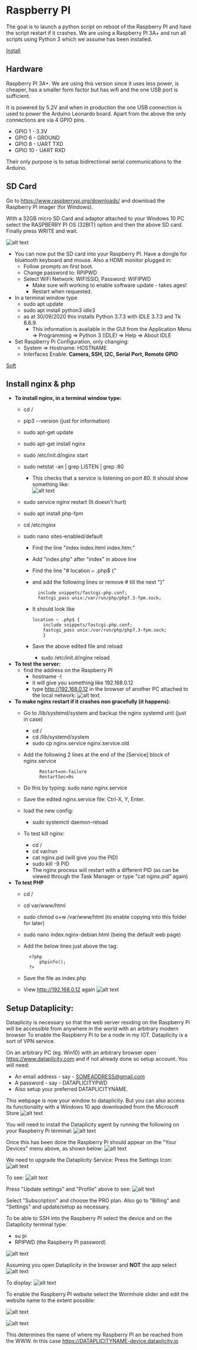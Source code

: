 # Raspberry PI

The goal is to launch a python script on reboot of the Raspberry PI and have the script restart if it crashes.
We are using a Raspberry PI 3A+ and run all scripts using Python 3 which we assume has been installed.

[Install](#Install_nginx)

## Hardware

Raspberry PI 3A+. We are using this version since it uses less power, is cheaper, has a smaller form factor but has wifi and the one USB port is sufficient.

It is powered by 5.2V and when in production the one USB connection is used to power the Arduino Leonardo board. Apart from the above the only connections are via 4 GPIO pins.
* GPIO 1 - 3.3V
* GPIO 6 - GROUND
* GPIO 8 - UART TXD
* GPIO 10 - UART RXD

Their only purpose is to setup bidirectional serial communications to the Arduino.

## SD Card

Go to https://www.raspberrypi.org/downloads/ and download the Raspberry PI imager (for Windows).

With a 32GB micro SD Card and adaptor attached to your Windows 10 PC select the RASPBERRY PI OS (32BIT) option and then the above SD card. Finally press WRITE and wait.

![alt text](images/Imager.png "Raspberry Pi Imager")

* You can now put the SD card into your Raspberry PI. Have a dongle for bluetooth keyboard and mouse. Also a HDMI monitor plugged in:
  - Follow prompts on first boot.
  - Change password to: RPIPWD
  - Select WiFi Network: WIFISSID, Password: WIFIPWD
	- Make sure wifi working to enable software update - takes ages!
	- Restart when requested.
* In a terminal window type
	- sudo apt update
	- sudo apt install python3 idle3
	-	as at 30/09/2020 this installs Python 3.7.3 with IDLE 3.7.3 and Tk 8.6.9.
		- This information is available in the GUI from the Application Menu => Programming => Python 3 (IDLE) => Help => About IDLE
* Set Raspberry Pi Configuration, only changing:
	- System => Hostname: HOSTNAME
	- Interfaces Enable: **Camera, SSH, I2C, Serial Port, Remote GPIO**

[Soft](#Software)

## Install nginx & php

* **To install nginx, in a terminal window type:**
	- cd /
	- pip3 --version (just for information)
	- sudo apt-get update
	- sudo apt-get install nginx
	- sudo /etc/init.d/nginx start
	- sudo netstat -an | grep LISTEN | grep :80
		- This checks that a service is listening on port 80. It should show something like:				
![alt text](images/nginx.png "nginx service listening")

	- sudo service nginx restart (It doesn't hurt)
	- sudo apt install php-fpm
	- cd /etc/nginx
	- sudo nano sites-enabled/default
		- Find the line "index index.html index.htm;"
		- Add "index.php" after "index" in above line
		- Find the line "# location ~ \.php$ {"
		- and add the following lines or remove # till the next "}"

				include snippets/fastcgi-php.conf;
				fastcgi_pass unix:/var/run/php/php7.3-fpm.sock;
		-	It should look like

				location ~ .php$ {
					include snippets/fastcgi-php.conf;
					fastcgi_pass unix:/var/run/php/php7.3-fpm.sock;
					}
		- Save the above edited file and reload
			- sudo /etc/init.d/nginx reload 
* **To test the server:**
	- find the address on the Raspberry PI
		- hostname -I
		- it will give you something like 192.168.0.12
		- type http://192.168.0.12 in the browser of another PC attached to the local network:
![alt text](images/nginxtest.png "nginx test")
* **To make nginx restart if it crashes non gracefully (it happens):**
	- Go to /lib/systemd/system and backup the nginx systemd unit (just in case)
		- cd /
		-	cd /lib/systemd/system
		- sudo cp nginx.service nginx.service.old
	- Add the following 2 lines at the end of the [Service] block of nginx.service

				Restart=on-failure
				RestartSec=9s
	- Do this by typing: sudo nano nginx.service
	- Save the edited nginx.service file: Ctrl-X, Y, Enter.
	- load the new config:
		- sudo systemctl daemon-reload
	- To test kill nginx:
		- cd /
		- cd var/run
		- cat nginx.pid (will give you the PID)
		- sudo kill -9 PID
		- The nginx process will restart with a different PID (as can be viewed through the Task Manager or type "cat nginx.pid" again)
* **To test PHP**
	- cd /
	- cd var/www/html
	- sudo chmod o+w /var/www/html (to enable copying into this folder for later)
	- sudo nano index.nginx-debian.html (being the default web page)
	- Add the below lines just above the </body> tag:

			<?php
				phpinfo();
			?>
	- Save the file as index.php
	- View http://192.168.0.12 again
![alt text](images/nginxphp.png "nginx php test")

## Setup Dataplicity:

Dataplicity is necessary so that the web server residing on the Raspberry Pi will be accessible from anywhere in the world with an arbitrary modern browser
To enable the Raspberry Pi to be a node in my IOT. Dataplicity is a sort of VPN service.

On an arbitrary PC (eg. Win10) with an arbitrary browser open
https://www.dataplicity.com and if not already done so setup account. You will need:
* An email address - say - SOMEADDRESS@gmail.com
* A password - say - DATAPLICITYPWD
*	Also setup your preferred DATAPLICITYNAME.

This webpage is now your window to dataplicity. But you can also access its functionality with a Windows 10 app downloaded from the Microsoft Store
![alt text](images/dataplicity1.png "dataplicity pic 1")

You will need to install the Dataplicity agent by running the following on your Raspberry Pi terminal: 
![alt text](images/dataplicity2.png "dataplicity pic 2")

Once this has been done the Raspberry Pi should appear on the "Your Devices" menu above, as shown below:
![alt text](images/dataplicity3.png "dataplicity pic 3")

We need to upgrade the Dataplicity Service:
Press the Settings Icon:
![alt text](images/dataplicity4.png "dataplicity pic 4")

To see:
![alt text](images/dataplicity5.png "dataplicity pic 5")

Press "Update settings" and "Profile" above to see:
![alt text](images/dataplicity6.png "dataplicity pic 6")

Select "Subscription" and choose the PRO plan. Also go to "Billing" and "Settings" and update/setup as necessary.

To be able to SSH into the Raspberry PI select the device and on the Dataplicity terminal type:
* su pi
* RPIPWD (the Raspberry PI password)

![alt text](images/dataplicity7.png "dataplicity pic 7")

Assuming you open Dataplicity in the browser and **NOT** the app select
![alt text](images/dataplicity8.png "dataplicity pic 8")

To display:
![alt text](images/dataplicity9.png "dataplicity pic 81")

To enable the Raspberry PI website select the Wormhole slider and edit the website name to the extent possible:

![alt text](images/dataplicity10.png "dataplicity pic 10")

![alt text](images/dataplicity11.png "dataplicity pic 11")

This determines the name of where my Raspberry PI an be reached from the WWW. In this case
https://DATAPLICITYNAME-device.dataplicity.io

